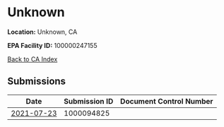 # Unknown

**Location:** Unknown, CA

**EPA Facility ID:** 100000247155

[Back to CA Index](../../index.md)

## Submissions

| Date | Submission ID | Document Control Number |
|------|--------------|-------------------------|
| [2021-07-23](submissions/1000094825.md) | 1000094825 |  |
